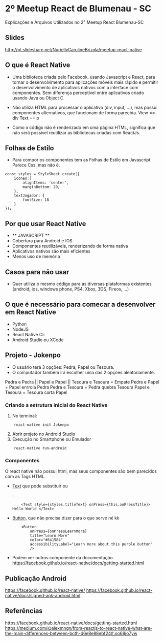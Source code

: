 # 2º Meetup React de Blumenau - SC
Explicações e Arquivos Utilizados no 2° Meetup React Blumenau-SC

## Slides
http://pt.slideshare.net/NuriellyCarolineBrizola/meetup-react-native

## O que é React Native

* Uma biblioteca criada pelo Facebook, usando Javascript e React, para tornar o desenvolvimento para aplicações móveis mais rápido e permitir o desenvolvimento de aplicativos nativos com a interface com componentes. Sem diferença perceptível entre aplicativos criado usando Java ou Object C.

* Não utiliza HTML para processar o aplicativo (div, input, ...), 
mas possui componentes alternativos, que funcionam de forma parecida.
    View == div
    Text == p
    
* Como o código não é renderizado em uma página HTML, significa que não será possível reutilizar as bibliotecas criadas com ReactJs.

## Folhas de Estilo
* Para compor os componentes tem as Folhas de Estilo em Javascript. 
Parece Css, mas não é. 
```
const styles = StyleSheet.create({
    icones:{
        alignItems: 'center',
        marginBottom: 20,
    }, 
    textJogador: {
        fontSize: 18
    }
});
```

## Por que usar React Native
* ** JAVASCRIPT ** 
* Cobertura para Android e IOS 
* Componentes reutilizáveis, renderizando de forma nativa
* Aplicativos nativos são mais eficientes
* Menos uso de memória

## Casos para não usar
* Quer utiliza o mesmo código para as diversas plataformas existentes (android, ios, windows phone, PS4, Xbox, 3DS, Fireos, ...)


## O que é necessário para comecar a desenvolver em React Native
* Python
* NodeJS
* React Native Cli
* Android Studio ou XCode

## Projeto - Jokenpo
* O usuário terá 3 opções: Pedra, Papel ou Tesoura. 
* O computador também irá escolher uma das 2 opções aleatóriamente.

Pedra e Pedra || Papel e Papel || Tesoura e Tesoura = Empate
Pedra e Papel = Papel enrrola Pedra
Pedra e Tesoura = Pedra quebra Tesoura
Papel e Tesoura = Tesoura corta Papel 

### Criando a estrutura inicial do React Native
1. No terminal: 
```
    react-native init Jokenpo
```

2. Abrir projeto no Android Studio
3. Execução no Smartphone ou Emulador
```
    react-native run-android
```

### Componentes
O react native não possui html, mas seus componentes são bem parecidos com as Tags HTML.
* [Text](https://facebook.github.io/react-native/docs/text.html) que pode substituir <label> ou <p>:

    ```
        <Text style={styles.titleText} onPress={this.onPressTitle}> Hello World </Text>
    ```

* [Button](https://facebook.github.io/react-native/docs/button.html), que não precisa dizer para o que serve né kk

    ```
        <Button
            onPress={onPressLearnMore}
            title="Learn More"
            color="#841584"
            accessibilityLabel="Learn more about this purple button"
            />
    ```

* Podem ver outros componente da documentação. https://facebook.github.io/react-native/docs/getting-started.html

## Publicação Android
https://facebook.github.io/react-native/
https://facebook.github.io/react-native/docs/signed-apk-android.html

## Referências
https://facebook.github.io/react-native/docs/getting-started.html
https://medium.com/@alexmngn/from-reactjs-to-react-native-what-are-the-main-differences-between-both-d6e8e88ebf24#.oo68jo7yw

